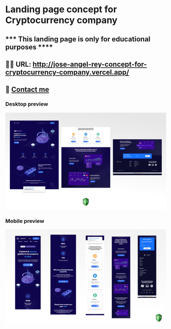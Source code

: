 # Landing page concept for Cryptocurrency company

## *** This landing page is only for educational purposes ****

## 🚀🚀 URL: http://jose-angel-rey-concept-for-cryptocurrency-company.vercel.app/

## 📧 [Contact me](mailto:dev.joseangel.rey@gmail.com) 

### Desktop preview
![Desktop design](/design/Desktop-preview.png)

### Mobile preview
![Mobile design](/design/Mobile-preview.png)

